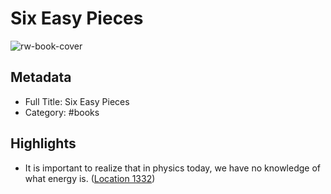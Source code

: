 # Six Easy Pieces

![rw-book-cover](https://images-na.ssl-images-amazon.com/images/I/51YS-8W4LIL._SL200_.jpg)

## Metadata
- Full Title: Six Easy Pieces
- Category: #books

## Highlights
- It is important to realize that in physics today, we have no knowledge of what energy is. ([Location 1332](https://readwise.io/to_kindle?action=open&asin=B004OVEYNU&location=1332))

